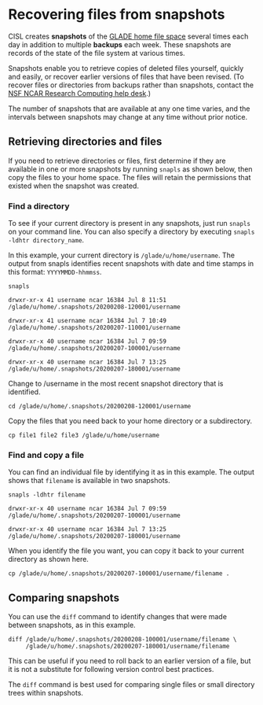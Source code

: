 # Recovering files from snapshots

CISL creates **snapshots** of the [GLADE home file space](index.md#home-space) several times each day
in addition to multiple **backups** each week. These snapshots are
records of the state of the file system at various times.

Snapshots enable you to retrieve copies of deleted files yourself,
quickly and easily, or recover earlier versions of files that have been
revised. (To recover files or directories from backups rather than
snapshots, contact the [NSF NCAR Research Computing help
desk](https://rchelp.ucar.edu/).)

The number of snapshots that are available at any one time varies, and
the intervals between snapshots may change at any time without prior
notice.

## Retrieving directories and files

If you need to retrieve directories or files, first determine if they
are available in one or more snapshots by running `snapls` as shown
below, then copy the files to your home space. The files will retain the
permissions that existed when the snapshot was created.

### Find a directory

To see if your current directory is present in any snapshots, just
run `snapls` on your command line. You can also specify a directory by
executing `snapls -ldhtr directory_name`.

In this example, your current directory is `/glade/u/home/username`. The
output from snapls identifies recent snapshots with date and time stamps
in this format: `YYYYMMDD-hhmmss`.

```pre
snapls

drwxr-xr-x 41 username ncar 16384 Jul 8 11:51
/glade/u/home/.snapshots/20200208-120001/username

drwxr-xr-x 41 username ncar 16384 Jul 7 10:49
/glade/u/home/.snapshots/20200207-110001/username

drwxr-xr-x 40 username ncar 16384 Jul 7 09:59
/glade/u/home/.snapshots/20200207-100001/username

drwxr-xr-x 40 username ncar 16384 Jul 7 13:25
/glade/u/home/.snapshots/20200207-180001/username
```

Change to /username in the most recent snapshot directory that is
identified.
```pre
cd /glade/u/home/.snapshots/20200208-120001/username
```

Copy the files that you need back to your home directory or a
subdirectory.
```pre
cp file1 file2 file3 /glade/u/home/username
```
### Find and copy a file

You can find an individual file by identifying it as in this example.
The output shows that `filename` is available in two snapshots.
```pre
snapls -ldhtr filename

drwxr-xr-x 40 username ncar 16384 Jul 7 09:59
/glade/u/home/.snapshots/20200207-100001/username

drwxr-xr-x 40 username ncar 16384 Jul 7 13:25
/glade/u/home/.snapshots/20200207-180001/username
```
When you identify the file you want, you can copy it back to your
current directory as shown here.
```pre
cp /glade/u/home/.snapshots/20200207-100001/username/filename .
```
## Comparing snapshots

You can use the `diff` command to identify changes that were made
between snapshots, as in this example.
```pre
diff /glade/u/home/.snapshots/20200208-100001/username/filename \
     /glade/u/home/.snapshots/20200207-180001/username/filename
```

This can be useful if you need to roll back to an earlier version of a
file, but it is not a substitute for following version control best
practices.

The `diff` command is best used for comparing single files or small
directory trees within snapshots.
